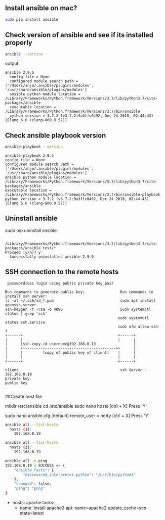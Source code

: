 ##  Install ansible on mac?
```bash
sudo pip install ansible
```


## Check version of ansible and see if its installed properly

```bash
ansible --version
```
output:
```
ansible 2.9.5
  config file = None
  configured module search path = ['/Users/anju/.ansible/plugins/modules', '/usr/share/ansible/plugins/modules']
  ansible python module location = /Library/Frameworks/Python.framework/Versions/3.7/lib/python3.7/site-packages/ansible
  executable location = /Library/Frameworks/Python.framework/Versions/3.7/bin/ansible
  python version = 3.7.2 (v3.7.2:9a3ffc0492, Dec 24 2018, 02:44:43) [Clang 6.0 (clang-600.0.57)]
  ```

  ## Check ansible playbook version

  ```bash
  ansible-playbook --version
  ```

  ```
  ansible-playbook 2.9.5
  config file = None
  configured module search path = ['/Users/anju/.ansible/plugins/modules', '/usr/share/ansible/plugins/modules']
  ansible python module location = /Library/Frameworks/Python.framework/Versions/3.7/lib/python3.7/site-packages/ansible
  executable location = /Library/Frameworks/Python.framework/Versions/3.7/bin/ansible-playbook
  python version = 3.7.2 (v3.7.2:9a3ffc0492, Dec 24 2018, 02:44:43) [Clang 6.0 (clang-600.0.57)]
  ```

  ## Uninstall ansible

  sudo pip uninstall ansible

```
   /Library/Frameworks/Python.framework/Versions/3.7/lib/python3.7/site-packages/ansible_test/*
Proceed (y/n)? y
  Successfully uninstalled ansible-2.9.5

```
## SSH connection to the remote hosts

 ```
  passwordless login using public private key pair

Run commands to generate public key:                Run commands to install ssh server:
ls -al ~/.ssh/id_*.pub                              sudo apt install openssh-server
ssh-keygen -t -rsa -b 4096                          Sudo systemctl status | grep 'ssh'
                                                    sudo systemctl status ssh.service
                                                    sudo ufw allow-ssh-+
 +------+                                           +------+
 |      |                                           |      |
 |      |ssh-copy-id username@192.168.0.18                 |
 |      +------------------------------------------>+      |
 |      |         [copy of public key of client]    |      |
 |      |                                           |      |
 +------+                                           +------+

 client                                              ssh Server - 192.168.0.18
 private key
 public key


```

##Create host file

mkdir /etc/ansible
cd /etc/ansible
sudo nano hosts
[ctrl + X] Press 'Y'

sudo nano ansible.cfg
[default]
remote_user = netty
[ctrl + X] Press 'Y'

```bash
ansible all --list-hosts
  hosts (1):
    192.168.0.19

ansible all --list-hosts
  hosts (1):
    192.168.0.19

ansible all -m ping
192.168.0.19 | SUCCESS => {
    "ansible_facts": {
        "discovered_interpreter_python": "/usr/bin/python3"
    },
    "changed": false,
    "ping": "pong"
}
```
- hosts: apache
  tasks:
    - name: install apache2
      apt: name=apache2 update_cache=yes state=latest
